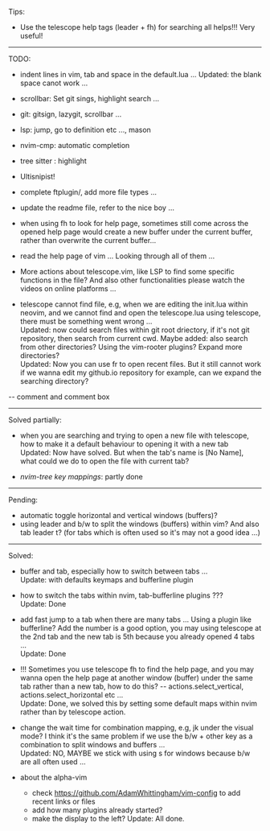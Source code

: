 Tips:
- Use the telescope help tags (leader + fh) for searching all helps!!! Very useful!

-------------------------------------------------------------------------------------------------------------------------------------------------------

TODO:

- indent lines in vim, tab and space in the default.lua ...
  Updated: the blank space canot work ...

- scrollbar: Set git sings, highlight search  ...

- git: gitsign, lazygit, scrollbar ...

- lsp: jump, go to definition etc ..., mason  

- nvim-cmp: automatic completion  
- tree sitter : highlight  

- Ultisnipist!  

- complete ftplugin/, add more file types ...

- update the readme file, refer to the nice boy ...  

- when using <leader>fh to look for help page, sometimes still come across the opened help page would create a new buffer under the current buffer, rather than overwrite the current buffer...  

- read the help page of vim ... Looking through all of them ...  
- More actions about telescope.vim, like LSP to find some specific functions in the file? And also other functionalities please watch the videos on online platforms ...  

- telescope cannot find file, e.g, when we are editing the init.lua within neovim, and we cannot find and open the telescope.lua using telescope, there must be something went wrong ...  
  Updated: now could search files within git root driectory, if it's not git repository, then search from current cwd. Maybe added: also search from other directories? Using the vim-rooter plugins? Expand more directories?   
  Updated: Now you can use <leader>fr to open recent files. But it still cannot work if we wanna edit my github.io repository for example, can we expand the searching directory?  

-- comment and comment box

-------------------------------------------------------------------------------------------------------------------------------------------------------

Solved partially:  
- when you are searching and trying to open a new file with telescope, how to make it a default behaviour to opening it with a new tab  
  Updated: Now have solved. But when the tab's name is [No Name], what could we do to open the file with current tab?  

- *nvim-tree key mappings*: partly done

-------------------------------------------------------------------------------------------------------------------------------------------------------

Pending:  
- automatic toggle horizontal and vertical windows (buffers)?
- using leader and b/w to split the windows (buffers) within vim? And also tab leader t? (for tabs which is often used so it's may not a good idea ...)


-------------------------------------------------------------------------------------------------------------------------------------------------------

Solved:
- buffer and tab, especially how to switch between tabs ...  
  Update: with defaults keymaps and bufferline plugin

- how to switch the tabs within nvim, tab-bufferline plugins ???  
  Update: Done

- add fast jump to a tab when there are many tabs ... Using a plugin like bufferline? Add the number is a good option, you may using telescope at the 2nd tab and the new tab is 5th because you already opened 4 tabs ...  
  Update: Done

- !!! Sometimes you use telescope <leader>fh to find the help page, and you may wanna open the help page at another window (buffer) under the same tab rather than a new tab, how to do this?  -- actions.select_vertical, actions.select_horizontal etc ...  
  Update: Done, we solved this by setting some default maps within nvim rather than by telescope action.

- change the wait time for combination mapping, e.g, jk under the visual mode? I think it's the same problem if we use the b/w + other key as a combination to split windows and buffers ...  
  Updated: NO, MAYBE we stick with using s for windows because b/w are all often used ...

- about the alpha-vim
  - check https://github.com/AdamWhittingham/vim-config to add recent links or files
  - add how many plugins already started?
  - make the display to the left?
  Update: All done.


